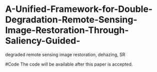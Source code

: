 # A-Unified-Framework-for-Double-Degradation-Remote-Sensing-Image-Restoration-Through-Saliency-Guided-
degraded remote sensing image restoration, dehazing, SR

#Code
The code will be available after this paper is accepted.
